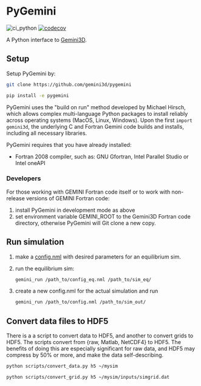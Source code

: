 # PyGemini

![ci_python](https://github.com/gemini3d/pygemini/workflows/ci/badge.svg)
[![codecov](https://codecov.io/gh/gemini3d/pygemini/branch/main/graph/badge.svg)](https://codecov.io/gh/gemini3d/pygemini)

A Python interface to [Gemini3D](https://github.com/gemini3d/gemini).

## Setup

Setup PyGemini by:

```sh
git clone https://github.com/gemini3d/pygemini

pip install -e pygemini
```

PyGemini uses the "build on run" method developed by Michael Hirsch, which allows complex multi-language Python packages to install reliably across operating systems (MacOS, Linux, Windows).
Upon the first `import gemini3d`, the underlying C and Fortran Gemini code builds and installs, including all necessary libraries.

PyGemini requires that you have already installed:

* Fortran 2008 compiler, such as: GNU Gfortran, Intel Parallel Studio or Intel oneAPI

### Developers

For those working with GEMINI Fortran code itself or to work with non-release versions of GEMINI Fortran code:

1. install PyGemini in development mode as above
2. set environment variable GEMINI_ROOT to the Gemini3D Fortran code directory, otherwise PyGemini will Git clone a new copy.

## Run simulation

1. make a [config.nml](https://github.com/gemini3d/gemini/docs/Readme_input.md) with desired parameters for an equilibrium sim.
2. run the equilibrium sim:

    ```sh
    gemini_run /path_to/config_eq.nml /path_to/sim_eq/
    ```
3. create a new config.nml for the actual simulation and run

    ```sh
    gemini_run /path_to/config.nml /path_to/sim_out/
    ```

## Convert data files to HDF5

There is a a script to convert data to HDF5, and another to convert grids to HDF5.
The scripts convert from {raw, Matlab, NetCDF4} to HDF5.
The benefits of doing this are especially significant for raw data, and HDF5 may compress by 50% or more, and make the data self-describing.

```sh
python scripts/convert_data.py h5 ~/mysim
```

```sh
python scripts/convert_grid.py h5 ~/mysim/inputs/simgrid.dat
```
